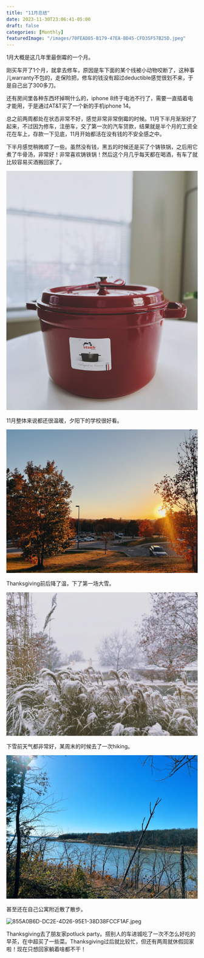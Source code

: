 ```yaml
---
title: "11月总结"
date: 2023-11-30T23:06:41-05:00
draft: false
categories: [Monthly]
featuredImage: "/images/70FEAD85-B179-47EA-BD45-CFD35F57B25D.jpeg"
---
```


1月大概是这几年里最倒霉的一个月。

<!--more-->

刚买车开了1个月，就拿去修车，原因是车下面的某个线被小动物咬断了，这种事儿warranty不包的，走保险把，修车的钱没有超过deductible感觉很划不来，于是自己出了300多刀。

还有房间里各种东西坏掉啊什么的，iphone 8终于电池不行了，需要一直插着电才能用，于是通过AT&T买了一个新的手机iphone 14。

总之前两周都处在状态非常不好，感觉非常非常倒霉的时候。11月下半月渐渐好了起来，不过因为修车，注册车，交了第一次的汽车贷款，结果就是半个月的工资全花在车上，存款一下见底，11月开始都活在没有钱的不安全感之中。

下半月感觉稍微顺了一些。虽然没有钱，黑五的时候还是买了个铸铁锅，之后用它煮了牛骨汤，非常好！非常喜欢铸铁锅！然后这个月几乎每天都在喝酒，有车了就比较容易买酒搬回家了。

![EFEBCBCE-2DD5-48C0-925B-ADBA7A71D0C2.jpeg](/images/EFEBCBCE-2DD5-48C0-925B-ADBA7A71D0C2.jpeg)

11月整体来说都还很温暖，夕阳下的学校很好看。

![7D60E96B-D3A6-4A39-B5C7-AD9A40F7E7BC.jpeg](/images/7D60E96B-D3A6-4A39-B5C7-AD9A40F7E7BC.jpeg)

Thanksgiving前后降了温，下了第一场大雪。

![70FEAD85-B179-47EA-BD45-CFD35F57B25D.jpeg](/images/70FEAD85-B179-47EA-BD45-CFD35F57B25D.jpeg)

下雪前天气都非常好，某周末的时候去了一次hiking。

![A975D8C1-BBF6-49A8-9BD7-ADE44F90B8B9.jpeg](/images/A975D8C1-BBF6-49A8-9BD7-ADE44F90B8B9.jpeg)

甚至还在自己公寓附近散了散步。

![855A0B6D-DC2E-4D26-95E1-38D38FCCF1AF.jpeg](/images/855A0B6D-DC2E-4D26-95E1-38D38FCCF1AF.jpeg)

Thanksgiving去了朋友家potluck party。搭别人的车进城吃了一次不怎么好吃的早茶，在中超买了一些菜。Thanksgiving过后就比较忙，但还有两周就休假回家啦！现在只想回家躺着啥都不干！